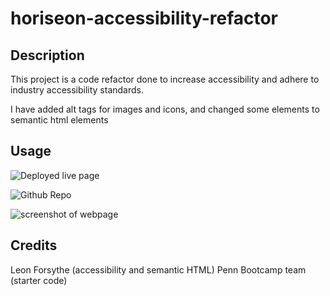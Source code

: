 # horiseon-accessibility-refactor

## Description

This project is a code refactor done to increase accessibility and adhere to industry accessibility standards.

I have added alt tags for images and icons, and changed some elements to semantic html elements

## Usage

![Deployed live page](https://hope428.github.io/horiseon-accessibility-refactor/)

![Github Repo](https://github.com/hope428/horiseon-accessibility-refactor)

![screenshot of webpage](assets/images/screenshot.png) 

## Credits

Leon Forsythe (accessibility and semantic HTML)
Penn Bootcamp team (starter code)



